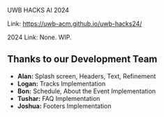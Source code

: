 UWB HACKS AI 2024

Link: https://uwb-acm.github.io/uwb-hacks24/

2024 Link: None. WIP.

## Thanks to our Development Team

- **Alan:** Splash screen, Headers, Text, Refinement
- **Logan:** Tracks Implementation
- **Bon:** Schedule, About the Event Implementation
- **Tushar:** FAQ Implementation
- **Joshua:** Footers Implementation

